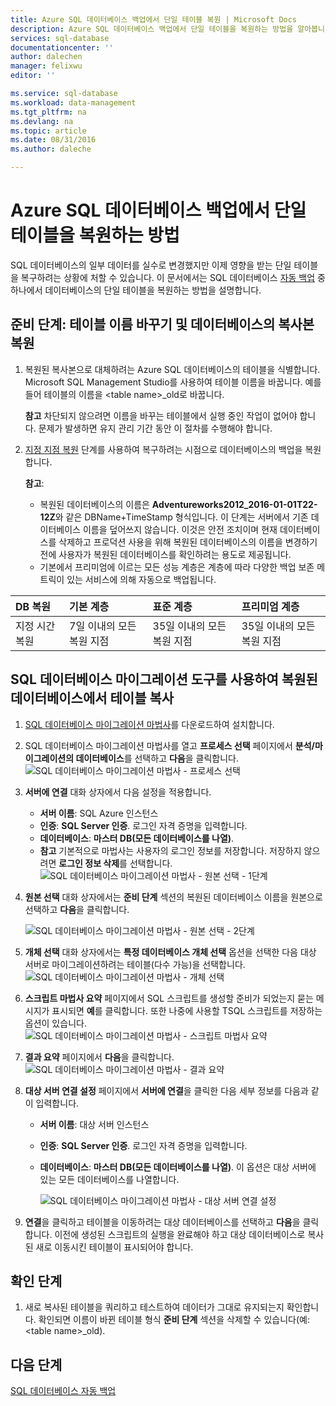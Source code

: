 ```yaml
---
title: Azure SQL 데이터베이스 백업에서 단일 테이블 복원 | Microsoft Docs
description: Azure SQL 데이터베이스 백업에서 단일 테이블을 복원하는 방법을 알아봅니다.
services: sql-database
documentationcenter: ''
author: dalechen
manager: felixwu
editor: ''

ms.service: sql-database
ms.workload: data-management
ms.tgt_pltfrm: na
ms.devlang: na
ms.topic: article
ms.date: 08/31/2016
ms.author: daleche

---
```

# Azure SQL 데이터베이스 백업에서 단일 테이블을 복원하는 방법
SQL 데이터베이스의 일부 데이터를 실수로 변경했지만 이제 영향을 받는 단일 테이블을 복구하려는 상황에 처할 수 있습니다. 이 문서에서는 SQL 데이터베이스 [자동 백업](sql-database-automated-backups.md) 중 하나에서 데이터베이스의 단일 테이블을 복원하는 방법을 설명합니다.

## 준비 단계: 테이블 이름 바꾸기 및 데이터베이스의 복사본 복원
1. 복원된 복사본으로 대체하려는 Azure SQL 데이터베이스의 테이블을 식별합니다. Microsoft SQL Management Studio를 사용하여 테이블 이름을 바꿉니다. 예를 들어 테이블의 이름을 &lt;table name&gt;\_old로 바꿉니다.
   
    **참고** 차단되지 않으려면 이름을 바꾸는 테이블에서 실행 중인 작업이 없어야 합니다. 문제가 발생하면 유지 관리 기간 동안 이 절차를 수행해야 합니다.
2. [지정 지점 복원](sql-database-recovery-using-backups.md#point-in-time-restore) 단계를 사용하여 복구하려는 시점으로 데이터베이스의 백업을 복원합니다.
   
    **참고**:
   
   * 복원된 데이터베이스의 이름은 **Adventureworks2012\_2016-01-01T22-12Z**와 같은 DBName+TimeStamp 형식입니다. 이 단계는 서버에서 기존 데이터베이스 이름을 덮어쓰지 않습니다. 이것은 안전 조치이며 현재 데이터베이스를 삭제하고 프로덕션 사용을 위해 복원된 데이터베이스의 이름을 변경하기 전에 사용자가 복원된 데이터베이스를 확인하려는 용도로 제공됩니다.
   * 기본에서 프리미엄에 이르는 모든 성능 계층은 계층에 따라 다양한 백업 보존 메트릭이 있는 서비스에 의해 자동으로 백업됩니다.

| DB 복원 | 기본 계층 | 표준 계층 | 프리미엄 계층 |
|:--- |:--- |:--- |:--- |
| 지정 시간 복원 |7일 이내의 모든 복원 지점 |35일 이내의 모든 복원 지점 |35일 이내의 모든 복원 지점 |

## SQL 데이터베이스 마이그레이션 도구를 사용하여 복원된 데이터베이스에서 테이블 복사
1. [SQL 데이터베이스 마이그레이션 마법사](https://sqlazuremw.codeplex.com)를 다운로드하여 설치합니다.
2. SQL 데이터베이스 마이그레이션 마법사를 열고 **프로세스 선택** 페이지에서 **분석/마이그레이션의 데이터베이스**를 선택하고 **다음**을 클릭합니다. ![SQL 데이터베이스 마이그레이션 마법사 - 프로세스 선택](./media/sql-database-cloud-migrate-restore-single-table-azure-backup/1.png)
3. **서버에 연결** 대화 상자에서 다음 설정을 적용합니다.
   * **서버 이름**: SQL Azure 인스턴스
   * **인증**: **SQL Server 인증**. 로그인 자격 증명을 입력합니다.
   * **데이터베이스**: **마스터 DB(모든 데이터베이스를 나열)**.
   * **참고** 기본적으로 마법사는 사용자의 로그인 정보를 저장합니다. 저장하지 않으려면 **로그인 정보 삭제**를 선택합니다. ![SQL 데이터베이스 마이그레이션 마법사 - 원본 선택 - 1단계](./media/sql-database-cloud-migrate-restore-single-table-azure-backup/2.png)
4. **원본 선택** 대화 상자에서는 **준비 단계** 섹션의 복원된 데이터베이스 이름을 원본으로 선택하고 **다음**을 클릭합니다.
   
    ![SQL 데이터베이스 마이그레이션 마법사 - 원본 선택 - 2단계](./media/sql-database-cloud-migrate-restore-single-table-azure-backup/3.png)
5. **개체 선택** 대화 상자에서는 **특정 데이터베이스 개체 선택** 옵션을 선택한 다음 대상 서버로 마이그레이션하려는 테이블(다수 가능)을 선택합니다. ![SQL 데이터베이스 마이그레이션 마법사 - 개체 선택](./media/sql-database-cloud-migrate-restore-single-table-azure-backup/4.png)
6. **스크립트 마법사 요약** 페이지에서 SQL 스크립트를 생성할 준비가 되었는지 묻는 메시지가 표시되면 **예**를 클릭합니다. 또한 나중에 사용할 TSQL 스크립트를 저장하는 옵션이 있습니다. ![SQL 데이터베이스 마이그레이션 마법사 - 스크립트 마법사 요약](./media/sql-database-cloud-migrate-restore-single-table-azure-backup/5.png)
7. **결과 요약** 페이지에서 **다음**을 클릭합니다. ![SQL 데이터베이스 마이그레이션 마법사 - 결과 요약](./media/sql-database-cloud-migrate-restore-single-table-azure-backup/6.png)
8. **대상 서버 연결 설정** 페이지에서 **서버에 연결**을 클릭한 다음 세부 정보를 다음과 같이 입력합니다.
   
   * **서버 이름**: 대상 서버 인스턴스
   * **인증**: **SQL Server 인증**. 로그인 자격 증명을 입력합니다.
   * **데이터베이스**: **마스터 DB(모든 데이터베이스를 나열)**. 이 옵션은 대상 서버에 있는 모든 데이터베이스를 나열합니다.
     
     ![SQL 데이터베이스 마이그레이션 마법사 - 대상 서버 연결 설정](./media/sql-database-cloud-migrate-restore-single-table-azure-backup/7.png)
9. **연결**을 클릭하고 테이블을 이동하려는 대상 데이터베이스를 선택하고 **다음**을 클릭합니다. 이전에 생성된 스크립트의 실행을 완료해야 하고 대상 데이터베이스로 복사된 새로 이동시킨 테이블이 표시되어야 합니다.

## 확인 단계
1. 새로 복사된 테이블을 쿼리하고 테스트하여 데이터가 그대로 유지되는지 확인합니다. 확인되면 이름이 바뀐 테이블 형식 **준비 단계** 섹션을 삭제할 수 있습니다(예: &lt;table name&gt;\_old).

## 다음 단계
[SQL 데이터베이스 자동 백업](sql-database-automated-backups.md)

<!---HONumber=AcomDC_0831_2016-->